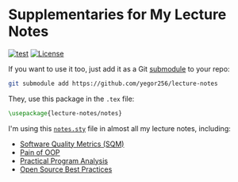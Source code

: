 # Supplementaries for My Lecture Notes

[![test](https://github.com/yegor256/lecture-notes/actions/workflows/test.yml/badge.svg)](https://github.com/yegor256/lecture-notes/actions/workflows/test.yml)
[![License](https://img.shields.io/badge/license-MIT-green.svg)](https://github.com/yegor256/lecture-notes.sty/blob/master/LICENSE.txt)

If you want to use it too, just add it as a Git [submodule][submodule]
to your repo:

```bash
git submodule add https://github.com/yegor256/lecture-notes
```

They, use this package in the `.tex` file:

```tex
\usepackage{lecture-notes/notes}
```

I'm using this [`notes.sty`][sty] file in almost all
my lecture notes, including:

* [Software Quality Metrics (SQM)](https://github.com/yegor256/sqm)
* [Pain of OOP](https://github.com/yegor256/sqm)
* [Practical Program Analysis](https://github.com/yegor256/ppa)
* [Open Source Best Practices](https://github.com/yegor256/osbp)

[sty]: https://raw.githubusercontent.com/yegor256/lecture-notes/refs/heads/master/notes.sty
[submodule]: https://git-scm.com/book/en/v2/Git-Tools-Submodules
